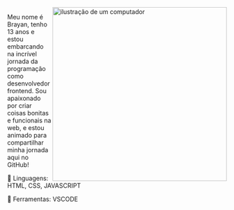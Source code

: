 <img src="https://raw.githubusercontent.com/MicaelliMedeiros/micaellimedeiros/master/image/computer-illustration.png" alt="ilustração de um computador" min-width="400px" max-width="400px" width="400px" align="right">

<p align="left"> 
  Meu nome é Brayan, tenho 13 anos e estou embarcando na incrível jornada da programação como desenvolvedor frontend. Sou apaixonado por criar coisas bonitas e funcionais na web, e estou animado para compartilhar minha jornada aqui no GitHub!
</p>

<p align="left">
  🦄 Linguagens: HTML, CSS, JAVASCRIPT
</p>

<p align="left">
  💼 Ferramentas: VSCODE
</p>
